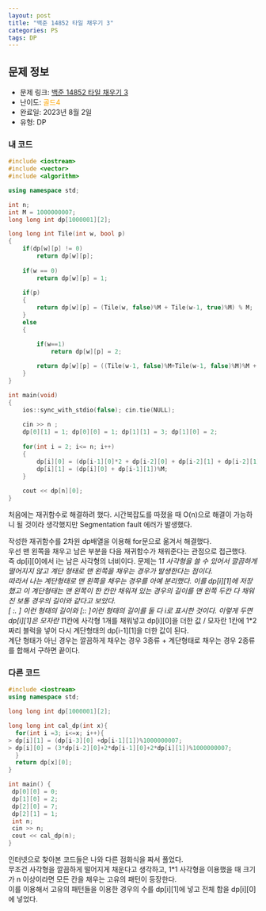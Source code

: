```yaml
---
layout: post
title: "백준 14852 타일 채우기 3"
categories: PS
tags: DP
---
```


## 문제 정보
- 문제 링크: [백준 14852 타일 채우기 3](https://www.acmicpc.net/problem/14852)
- 난이도: <span style="color:#FFA500">골드4</span>
- 완료일: 2023년 8월 2일
- 유형: DP

### 내 코드

```C++
#include <iostream>
#include <vector>
#include <algorithm>

using namespace std;

int n;
int M = 1000000007;
long long int dp[1000001][2];

long long int Tile(int w, bool p)
{	
	if(dp[w][p] != 0)
		return dp[w][p];
	
	if(w == 0)
		return dp[w][p] = 1;
	
	if(p)
	{
		return dp[w][p] = (Tile(w, false)%M + Tile(w-1, true)%M) % M;
	}
	else
	{

		if(w==1)
			return dp[w][p] = 2;
		
		return dp[w][p] = ((Tile(w-1, false)%M+Tile(w-1, false)%M)%M + Tile(w-2, false)%M + (Tile(w-2, true)%M + Tile(w-2, true)%M)%M) % M;
	}
}

int main(void)
{
	ios::sync_with_stdio(false); cin.tie(NULL);
	
	cin >> n ;
	dp[0][1] = 1; dp[0][0] = 1; dp[1][1] = 3; dp[1][0] = 2;
	
	for(int i = 2; i<= n; i++)
	{
		dp[i][0] = (dp[i-1][0]*2 + dp[i-2][0] + dp[i-2][1] + dp[i-2][1])%M;
		dp[i][1] = (dp[i][0] + dp[i-1][1])%M;
	}
	
	cout << dp[n][0];
}
```

처음에는 재귀함수로 해결하려 했다. 시간복잡도를 따졌을 때 O(n)으로 해결이 가능하니 될 것이라 생각했지만 Segmentation fault 에러가 발생했다.

작성한 재귀함수를 2차원 dp배열을 이용해 for문으로 옮겨서 해결했다.  
우선 맨 왼쪽을 채우고 남은 부분을 다음 재귀함수가 채워준다는 관점으로 접근했다.  
즉 dp[i][0]에서 i는 남은 사각형의 너비이다. 문제는 1*1 사각형을 쓸 수 있어서 깔끔하게 떨어지지 않고 계단 형태로 맨 왼쪽을 채우는 경우가 발생한다는 점이다.  
따라서 나는 계단형태로 맨 왼쪽을 채우는 경우를 아예 분리했다. 이를 dp[i][1]에 저장했고 이 계단형태는 맨 왼쪽이 한 칸만 채워져 있는 경우의 길이를 맨 왼쪽 두칸 다 채워진 보통 경우의 길이와 같다고 보았다.  
[ :. ] 이런 형태의 길이와 [:: ]이런 형태의 길이를 둘 다 i로 표시한 것이다. 이렇게 두면 dp[i][1]은 모자란 1*1칸에 사각형 1개를 채워넣고 dp[i][0]을 더한 값 / 모자란 1칸에 1*2짜리 블럭을 넣어 다시 계단형태의 dp[i-1][1]을 더한 값이 된다.  
계단 형태가 아닌 경우는 깔끔하게 채우는 경우 3종류 + 계단형태로 채우는 경우 2종류를 합해서 구하면 끝이다.  

### 다른 코드

```C++
#include <iostream>
using namespace std;

long long int dp[1000001][2];

long long int cal_dp(int x){
  for(int i =3; i<=x; i++){
> dp[i][1] = (dp[i-3][0] +dp[i-1][1])%1000000007;
> dp[i][0] = (3*dp[i-2][0]+2*dp[i-1][0]+2*dp[i][1])%1000000007;
  }
  return dp[x][0];
}

int main() {
 dp[0][0] = 0;
 dp[1][0] = 2;
 dp[2][0] = 7;
 dp[2][1] = 1;
 int n;
 cin >> n;
 cout << cal_dp(n);
}
```

인터넷으로 찾아본 코드들은 나와 다른 점화식을 짜서 풀었다.  
무조건 사각형을 깔끔하게 떨어지게 채운다고 생각하고, 1*1 사각형을 이용했을 때 크기가 n 이상이라면 모든 칸을 채우는 고유의 패턴이 등장한다.  
이를 이용해서 고유의 패턴들을 이용한 경우의 수를 dp[i][1]에 넣고 전체 합을 dp[i][0]에 넣었다.  

